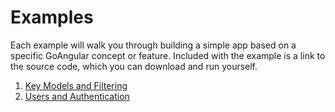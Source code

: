 # Examples

Each example will walk you through building a simple app based on a specific
GoAngular concept or feature. Included with the example is a link to the source
code, which you can download and run yourself.

1. [Key Models and Filtering](./key.md)
2. [Users and Authentication](./auth.md)
